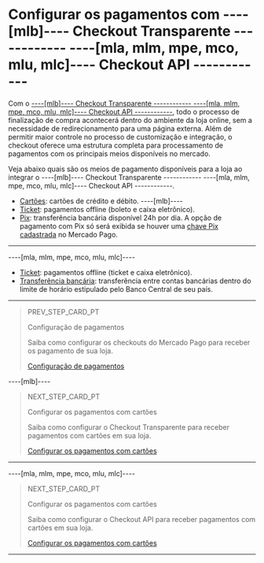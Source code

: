 # Configurar os pagamentos com ----[mlb]---- Checkout Transparente ------------ ----[mla, mlm, mpe, mco, mlu, mlc]---- Checkout API ------------

Com o [----[mlb]---- Checkout Transparente ------------ ----[mla, mlm, mpe, mco, mlu, mlc]---- Checkout API ------------](/developers/pt/guides/cho-api/landing), todo o processo de finalização de compra acontecerá dentro do ambiente da loja online, sem a necessidade de redirecionamento para uma página externa. Além de permitir maior controle no processo de customização e integração, o checkout oferece uma estrutura completa para processamento de pagamentos com os principais meios disponíveis no mercado. 

Veja abaixo quais são os meios de pagamento disponíveis para a loja ao integrar o ----[mlb]---- Checkout Transparente ------------ ----[mla, mlm, mpe, mco, mlu, mlc]---- Checkout API ------------.

* [Cartões](/developers/pt/docs/magento-two/payment-setup/cho-api/cards): cartões de crédito e débito.
----[mlb]----
* [Ticket](/developers/pt/docs/magento-two/payment-setup/cho-api/ticket): pagamentos offline (boleto e caixa eletrônico).
* [Pix](/developers/pt/docs/magento-two/payment-setup/cho-api/pix): transferência bancária disponível 24h por dia. A opção de pagamento com Pix só será exibida se houver uma [chave Pix cadastrada](/developers/pt/guides/checkout-api/receiving-payment-by-pix) no Mercado Pago. 
------------
----[mla, mlm, mpe, mco, mlu, mlc]---- 
* [Ticket](/developers/pt/docs/magento-two/payment-setup/cho-api/ticket): pagamentos offline (ticket e caixa eletrônico).
* [Transferência bancária](/developers/pt/docs/magento-two/payment-setup/cho-api/bank-transfer): transferência entre contas bancárias dentro do limite de horário estipulado pelo Banco Central de seu país.
------------

> PREV_STEP_CARD_PT
>
> Configuração de pagamentos
>
> Saiba como configurar os checkouts do Mercado Pago para receber os pagamento de sua loja.
>
> [Configuração de pagamentos](/developers/pt/docs/magento-two/payment-setup)

----[mlb]----
> NEXT_STEP_CARD_PT
>
> Configurar os pagamentos com cartões
>
> Saiba como configurar o Checkout Transparente para receber pagamentos com cartões em sua loja.
>
> [Configurar os pagamentos com cartões](/developers/pt/docs/magento-two/payment-setup/cho-api/cards)
------------

----[mla, mlm, mpe, mco, mlu, mlc]---- 
> NEXT_STEP_CARD_PT
>
> Configurar os pagamentos com cartões
>
> Saiba como configurar o Checkout API para receber pagamentos com cartões em sua loja.
>
> [Configurar os pagamentos com cartões](/developers/pt/docs/magento-two/payment-setup/cho-api/cards)
------------